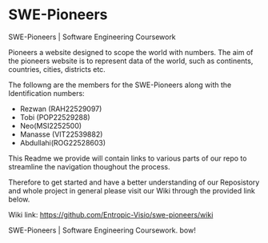 # SWE-Pioneers
SWE-Pioneers | Software Engineering Coursework

Pioneers a website designed to scope the world with numbers.
The aim of the pioneers website is to represent data of the world, such as continents, countries, cities, districts etc.



The followng are the members for the SWE-Pioneers along with the Identification numbers:
* Rezwan (RAH22529097)
* Tobi (POP22529288)
* Neo(MSI2252500)
* Manasse (VIT22539882)
* Abdullahi(ROG22528603)

This Readme we provide will contain links to various parts of our repo to streamline the navigation thoughout the process. 

Therefore to get started and have a better understanding of our Reposistory and whole project in general please visit our Wiki through the provided link below.

Wiki link:
https://github.com/Entropic-Visio/swe-pioneers/wiki

SWE-Pioneers | Software Engineering Coursework.
bow! 
